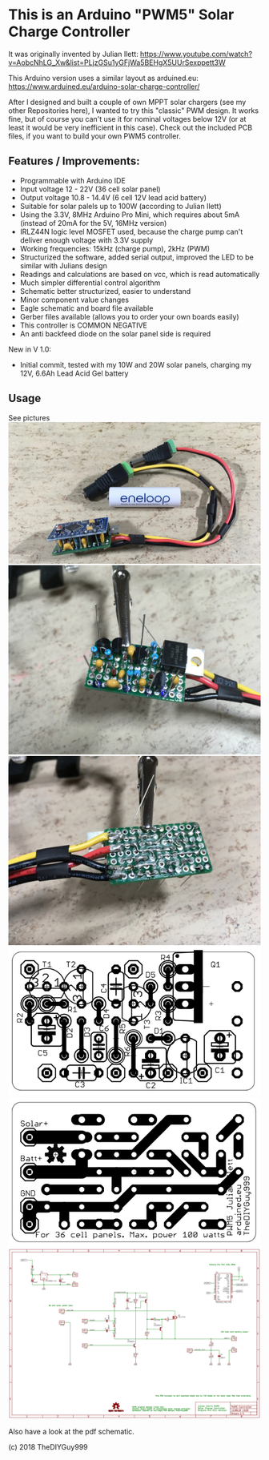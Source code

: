 # This is an Arduino "PWM5" Solar Charge Controller

It was originally invented by Julian Ilett: https://www.youtube.com/watch?v=AobcNhLG_Xw&list=PLjzGSu1yGFjWa5BEHgX5UUrSexppett3W

This Arduino version uses a similar layout as arduined.eu: https://www.arduined.eu/arduino-solar-charge-controller/

After I designed and built a couple of own MPPT solar chargers (see my other Repositories here), I wanted to try this "classic" PWM design.
It works fine, but of course you can't use it for nominal voltages below 12V (or at least it would be very inefficient in this case). Check out the included PCB files, if you want to build your own PWM5 controller.

## Features / Improvements:
- Programmable with Arduino IDE
- Input voltage 12 - 22V (36 cell solar panel)
- Output voltage 10.8 - 14.4V (6 cell 12V lead acid battery)
- Suitable for solar palels up to 100W (according to Julian Ilett)
- Using the 3.3V, 8MHz Arduino Pro Mini, which requires about 5mA (instead of 20mA for the 5V, 16MHz version)
- IRLZ44N logic level MOSFET used, because the charge pump can't deliver enough voltage with 3.3V supply
- Working frequencies: 15kHz (charge pump), 2kHz (PWM)
- Structurized the software, added serial output, improved the LED to be similar with Julians design
- Readings and calculations are based on vcc, which is read automatically
- Much simpler differential control algorithm
- Schematic better structurized, easier to understand
- Minor component value changes
- Eagle schematic and board file available
- Gerber files available (allows you to order your own boards easily)
- This controller is COMMON NEGATIVE
- An anti backfeed diode on the solar panel side is required

New in V 1.0:
- Initial commit, tested with my 10W and 20W solar panels, charging my 12V, 6.6Ah Lead Acid Gel battery

## Usage

See pictures
![](https://github.com/TheDIYGuy999/PWM5/blob/master/1.jpg)
![](https://github.com/TheDIYGuy999/PWM5/blob/master/2.jpg)
![](https://github.com/TheDIYGuy999/PWM5/blob/master/3.jpg)
![](https://github.com/TheDIYGuy999/PWM5/blob/master/Top.png)
![](https://github.com/TheDIYGuy999/PWM5/blob/master/Bottom.png)
![](https://github.com/TheDIYGuy999/PWM5/blob/master/Schematic.png)

Also have a look at the pdf schematic.

(c) 2018 TheDIYGuy999

